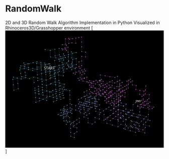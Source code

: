 # RandomWalk
2D and 3D Random Walk Algorithm Implementation in Python
Visualized in Rhinoceros3D/Grasshopper environment
[![randmowalk](https://github.com/zoedesimone/RandomWalk/blob/main/Images/RandomWalk3D_ScreenShot5.jpg "Random Walk Image")]
